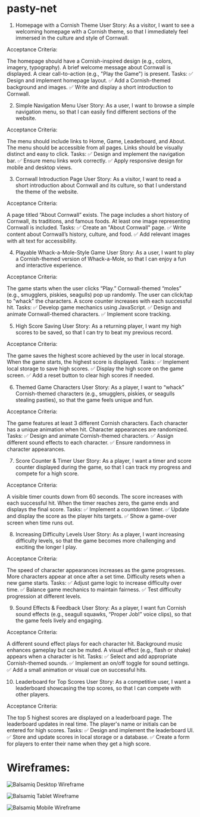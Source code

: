 # pasty-net


1. Homepage with a Cornish Theme
   User Story:
   As a visitor, I want to see a welcoming homepage with a Cornish theme, so that I immediately feel immersed in the culture and style of Cornwall.

Acceptance Criteria:

The homepage should have a Cornish-inspired design (e.g., colors, imagery, typography).
A brief welcome message about Cornwall is displayed.
A clear call-to-action (e.g., "Play the Game") is present.
Tasks:
✅ Design and implement homepage layout.
✅ Add a Cornish-themed background and images.
✅ Write and display a short introduction to Cornwall.

2. Simple Navigation Menu
   User Story:
   As a user, I want to browse a simple navigation menu, so that I can easily find different sections of the website.

Acceptance Criteria:

The menu should include links to Home, Game, Leaderboard, and About.
The menu should be accessible from all pages.
Links should be visually distinct and easy to click.
Tasks:
✅ Design and implement the navigation bar.
✅ Ensure menu links work correctly.
✅ Apply responsive design for mobile and desktop views.

3. Cornwall Introduction Page
   User Story:
   As a visitor, I want to read a short introduction about Cornwall and its culture, so that I understand the theme of the website.

Acceptance Criteria:

A page titled “About Cornwall” exists.
The page includes a short history of Cornwall, its traditions, and famous foods.
At least one image representing Cornwall is included.
Tasks:
✅ Create an "About Cornwall" page.
✅ Write content about Cornwall’s history, culture, and food.
✅ Add relevant images with alt text for accessibility.

4. Playable Whack-a-Mole-Style Game
   User Story:
   As a user, I want to play a Cornish-themed version of Whack-a-Mole, so that I can enjoy a fun and interactive experience.

Acceptance Criteria:

The game starts when the user clicks “Play.”
Cornwall-themed “moles” (e.g., smugglers, piskies, seagulls) pop up randomly.
The user can click/tap to "whack" the characters.
A score counter increases with each successful hit.
Tasks:
✅ Develop game mechanics using JavaScript.
✅ Design and animate Cornwall-themed characters.
✅ Implement score tracking.

5. High Score Saving
   User Story:
   As a returning player, I want my high scores to be saved, so that I can try to beat my previous record.

Acceptance Criteria:

The game saves the highest score achieved by the user in local storage.
When the game starts, the highest score is displayed.
Tasks:
✅ Implement local storage to save high scores.
✅ Display the high score on the game screen.
✅ Add a reset button to clear high scores if needed.

6. Themed Game Characters
   User Story:
   As a player, I want to “whack” Cornish-themed characters (e.g., smugglers, piskies, or seagulls stealing pasties), so that the game feels unique and fun.

Acceptance Criteria:

The game features at least 3 different Cornish characters.
Each character has a unique animation when hit.
Character appearances are randomized.
Tasks:
✅ Design and animate Cornish-themed characters.
✅ Assign different sound effects to each character.
✅ Ensure randomness in character appearances.

7. Score Counter & Timer
   User Story:
   As a player, I want a timer and score counter displayed during the game, so that I can track my progress and compete for a high score.

Acceptance Criteria:

A visible timer counts down from 60 seconds.
The score increases with each successful hit.
When the timer reaches zero, the game ends and displays the final score.
Tasks:
✅ Implement a countdown timer.
✅ Update and display the score as the player hits targets.
✅ Show a game-over screen when time runs out.

8. Increasing Difficulty Levels
   User Story:
   As a player, I want increasing difficulty levels, so that the game becomes more challenging and exciting the longer I play.

Acceptance Criteria:

The speed of character appearances increases as the game progresses.
More characters appear at once after a set time.
Difficulty resets when a new game starts.
Tasks:
✅ Adjust game logic to increase difficulty over time.
✅ Balance game mechanics to maintain fairness.
✅ Test difficulty progression at different levels.

9. Sound Effects & Feedback
   User Story:
   As a player, I want fun Cornish sound effects (e.g., seagull squawks, “Proper Job!” voice clips), so that the game feels lively and engaging.

Acceptance Criteria:

A different sound effect plays for each character hit.
Background music enhances gameplay but can be muted.
A visual effect (e.g., flash or shake) appears when a character is hit.
Tasks:
✅ Select and add appropriate Cornish-themed sounds.
✅ Implement an on/off toggle for sound settings.
✅ Add a small animation or visual cue on successful hits.

10. Leaderboard for Top Scores
    User Story:
    As a competitive user, I want a leaderboard showcasing the top scores, so that I can compete with other players.

Acceptance Criteria:

The top 5 highest scores are displayed on a leaderboard page.
The leaderboard updates in real time.
The player's name or initials can be entered for high scores.
Tasks:
✅ Design and implement the leaderboard UI.
✅ Store and update scores in local storage or a database.
✅ Create a form for players to enter their name when they get a high score.


# Wireframes:

![Balsamiq Desktop Wireframe](assets/images/wireframe-desktop.png)

![Balsamiq Tablet Wireframe](assets/images/wireframe-tablet.png)

![Balsamiq Mobile Wireframe](assets/images/wireframe-mobile.png)